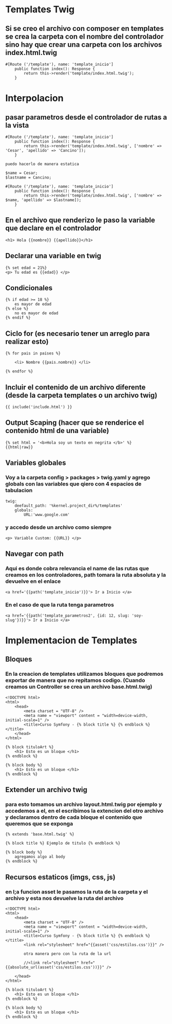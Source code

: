 # Templates Twig

## Si se creo el archivo con composer en templates se crea la carpeta con el nombre del controlador sino hay que crear una carpeta con los archivos index.html.twig

~~~
#[Route ('/template'), name: 'template_inicio']
    public function index(): Response {
        return this->render('template/index.html.twig');
    }
~~~

# Interpolacion

## pasar parametros desde el controlador de rutas a la vista

~~~
#[Route ('/template'), name: 'template_inicio']
    public function index(): Response {
        return this->render('template/index.html.twig', ['nombre' => 'Cesar', 'apellido' => 'Cancino']);
    }

puedo hacerlo de manera estatica

$name = Cesar;
$lastname = Cancino;

#[Route ('/template'), name: 'template_inicio']
    public function index(): Response {
        return this->render('template/index.html.twig', ['nombre' => $name, 'apellido' => $lastname]);
    }
~~~

## En el archivo que renderizo le paso la variable que declare en el controlador

~~~
<h1> Hola {{nombre}} {{apellido}}</h1>
~~~

## Declarar una variable en twig

~~~
{% set edad = 21%}
<p> Tu edad es {{edad}} </p>
~~~

## Condicionales

~~~
{% if edad >= 18 %}
    es mayor de edad
{% else %}
    no es mayor de edad
{% endif %}
~~~

## Ciclo for (es necesario tener un arreglo para realizar esto)

~~~
{% for pais in paises %}
    
    <li> Nombre {{pais.nombre}} </li>

{% endfor %}
~~~

## Incluir el contenido de un archivo diferente (desde la carpeta templates o un archivo twig)

~~~
{{ include('include.html') }}
~~~

## Output Scaping (hacer que se renderice el contenido html de una variable)

~~~
{% set html = '<b>Hola soy un texto en negrita </b>' %}
{{html|raw}}
~~~

## Variables globales

### Voy a la carpeta config > packages > twig.yaml y agrego globals con las variables que qiero con 4 espacios de tabulacion

~~~
twig:
    deefault_path: '%kernel.project_dir%/templates'
    globals:
        URL:'www.google.com'
~~~

### y accedo desde un archivo como siempre

~~~
<p> Variable Custom: {{URL}} </p>
~~~

## Navegar con path

### Aqui es donde cobra relevancia el name de las rutas que creamos en los controladores, path tomara la ruta absoluta y la devuelve en el enlace

~~~
<a href='{{path('template_inicio')}}'> Ir a Inicio </a>
~~~

### En el caso de que la ruta tenga parametros

~~~
<a href='{{path('template_parametros2', {id: 12, slug: 'soy-slug'})}}'> Ir a Inicio </a>
~~~

# Implementacion de Templates

## Bloques

### En la creacion de templates utilizamos bloques que podremos exportar de manera que no repitamos codigo. (Cuando creamos un Controller se crea un archivo base.html.twig)

~~~
<!DOCTYPE html>
<html>
    <head>
        <meta charset = "UTF-8" />
        <meta name = "viewport" content = "width=device-width, initial-scale=1" />
        <title>Curso Symfony - {% block title %} {% endblock %}</title>
    </head>
</html>

{% block tituloArt %}
    <h1> Esto es un bloque </h1>
{% endblock %}

{% block body %}
    <h1> Esto es un bloque </h1>
{% endblock %}
~~~

## Extender un archivo twig

### para esto tomamos un archivo layout.html.twig por ejemplo y accedemos a el, en el escribimos la extencion del otro archivo y declaramos dentro de cada bloque el contenido que queremos que se exponga

~~~
{% extends 'base.html.twig' %}

{% block title %} Ejemplo de titulo {% endblock %}

{% block body %}
    agregamos algo al body
{% endblock %}
~~~

## Recursos estaticos (imgs, css, js)

### en l;a funcion asset le pasamos la ruta de la carpeta y el archivo y esta nos devuelve la ruta del archivo

~~~
<!DOCTYPE html>
<html>
    <head>
        <meta charset = "UTF-8" />
        <meta name = "viewport" content = "width=device-width, initial-scale=1" />
        <title>Curso Symfony - {% block title %} {% endblock %}</title>
        <link rel="stylesheet" href="{{asset('css/estilos.css')}}" />
        
        otra manera pero con la ruta de la url

        //<link rel="stylesheet" href="{{absolute_url(asset('css/estilos.css'))}}" />

    </head>
</html>

{% block tituloArt %}
    <h1> Esto es un bloque </h1>
{% endblock %}

{% block body %}
    <h1> Esto es un bloque </h1>
{% endblock %}
~~~